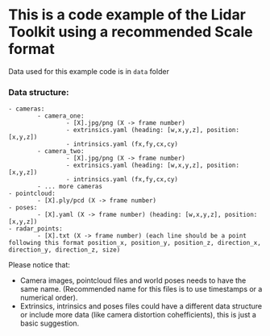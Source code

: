 # This is a code example of the Lidar Toolkit using a recommended Scale format

Data used for this example code is in `data` folder

### Data structure:
```
- cameras:
		- camera_one:
				- [X].jpg/png (X -> frame number)
				- extrinsics.yaml (heading: [w,x,y,z], position: [x,y,z])
				- intrinsics.yaml (fx,fy,cx,cy)
		- camera_two:
				- [X].jpg/png (X -> frame number)
				- extrinsics.yaml (heading: [w,x,y,z], position: [x,y,z])
				- intrinsics.yaml (fx,fy,cx,cy)
		- ... more cameras
- pointcloud:
		- [X].ply/pcd (X -> frame number)
- poses:
		- [X].yaml (X -> frame number) (heading: [w,x,y,z], position: [x,y,z])
- radar_points:
		- [X].txt (X -> frame number) (each line should be a point following this format position_x, position_y, position_z, direction_x, direction_y, direction_z, size)

```

Please notice that:
- Camera images, pointcloud files and world poses needs to have the same name. (Recommended name for this files is to use timestamps or a numerical order).
- Extrinsics, intrinsics and poses files could have a different data structure or include more data (like camera distortion cohefficients), this is just a basic suggestion.
